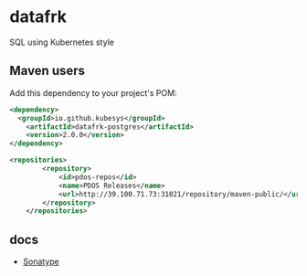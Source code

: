 # datafrk
SQL using Kubernetes style

## Maven users

Add this dependency to your project's POM:

```xml
<dependency>
  <groupId>io.github.kubesys</groupId>
	<artifactId>datafrk-postgres</artifactId>
	<version>2.0.0</version>
</dependency>

<repositories>
		<repository>
			<id>pdos-repos</id>
			<name>PDOS Releases</name>
			<url>http://39.100.71.73:31021/repository/maven-public/</url>
		</repository>
	</repositories>
```

## docs

- [Sonatype](https://mp.weixin.qq.com/s?__biz=Mzg2MDYzODI5Nw==&mid=2247493958&idx=1&sn=d7e47334823f58db7ce012783045f382&source=41#wechat_redirect)

